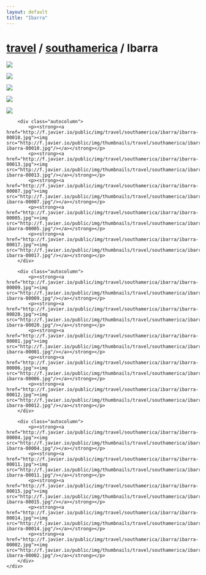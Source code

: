 ```yaml
---
layout: default
title: "Ibarra"
---
```


<h1 class="page" style="padding-left:0%;"><a href="/travel.html">travel</a> / <a href="/travel/southamerica.html">southamerica</a> / Ibarra</h1>
<div class="page">
    <div class="autowide">
        <div class="autocolumn">
            <p><strong><a href="http://f.javier.io/public/img/travel/southamerica/ibarra/ibarra-00008.jpg"><img src="http://f.javier.io/public/img/thumbnails/travel/southamerica/ibarra/thumbnail-ibarra-00008.jpg"/></a></strong></p>
            <p><strong><a href="http://f.javier.io/public/img/travel/southamerica/ibarra/ibarra-00018.jpg"><img src="http://f.javier.io/public/img/thumbnails/travel/southamerica/ibarra/thumbnail-ibarra-00018.jpg"/></a></strong></p>
            <p><strong><a href="http://f.javier.io/public/img/travel/southamerica/ibarra/ibarra-00003.jpg"><img src="http://f.javier.io/public/img/thumbnails/travel/southamerica/ibarra/thumbnail-ibarra-00003.jpg"/></a></strong></p>
            <p><strong><a href="http://f.javier.io/public/img/travel/southamerica/ibarra/ibarra-00016.jpg"><img src="http://f.javier.io/public/img/thumbnails/travel/southamerica/ibarra/thumbnail-ibarra-00016.jpg"/></a></strong></p>
            <p><strong><a href="http://f.javier.io/public/img/travel/southamerica/ibarra/ibarra-00019.jpg"><img src="http://f.javier.io/public/img/thumbnails/travel/southamerica/ibarra/thumbnail-ibarra-00019.jpg"/></a></strong></p>
        </div>

        <div class="autocolumn">
            <p><strong><a href="http://f.javier.io/public/img/travel/southamerica/ibarra/ibarra-00010.jpg"><img src="http://f.javier.io/public/img/thumbnails/travel/southamerica/ibarra/thumbnail-ibarra-00010.jpg"/></a></strong></p>
            <p><strong><a href="http://f.javier.io/public/img/travel/southamerica/ibarra/ibarra-00013.jpg"><img src="http://f.javier.io/public/img/thumbnails/travel/southamerica/ibarra/thumbnail-ibarra-00013.jpg"/></a></strong></p>
            <p><strong><a href="http://f.javier.io/public/img/travel/southamerica/ibarra/ibarra-00007.jpg"><img src="http://f.javier.io/public/img/thumbnails/travel/southamerica/ibarra/thumbnail-ibarra-00007.jpg"/></a></strong></p>
            <p><strong><a href="http://f.javier.io/public/img/travel/southamerica/ibarra/ibarra-00005.jpg"><img src="http://f.javier.io/public/img/thumbnails/travel/southamerica/ibarra/thumbnail-ibarra-00005.jpg"/></a></strong></p>
            <p><strong><a href="http://f.javier.io/public/img/travel/southamerica/ibarra/ibarra-00017.jpg"><img src="http://f.javier.io/public/img/thumbnails/travel/southamerica/ibarra/thumbnail-ibarra-00017.jpg"/></a></strong></p>
        </div>

        <div class="autocolumn">
            <p><strong><a href="http://f.javier.io/public/img/travel/southamerica/ibarra/ibarra-00009.jpg"><img src="http://f.javier.io/public/img/thumbnails/travel/southamerica/ibarra/thumbnail-ibarra-00009.jpg"/></a></strong></p>
            <p><strong><a href="http://f.javier.io/public/img/travel/southamerica/ibarra/ibarra-00020.jpg"><img src="http://f.javier.io/public/img/thumbnails/travel/southamerica/ibarra/thumbnail-ibarra-00020.jpg"/></a></strong></p>
            <p><strong><a href="http://f.javier.io/public/img/travel/southamerica/ibarra/ibarra-00001.jpg"><img src="http://f.javier.io/public/img/thumbnails/travel/southamerica/ibarra/thumbnail-ibarra-00001.jpg"/></a></strong></p>
            <p><strong><a href="http://f.javier.io/public/img/travel/southamerica/ibarra/ibarra-00006.jpg"><img src="http://f.javier.io/public/img/thumbnails/travel/southamerica/ibarra/thumbnail-ibarra-00006.jpg"/></a></strong></p>
            <p><strong><a href="http://f.javier.io/public/img/travel/southamerica/ibarra/ibarra-00012.jpg"><img src="http://f.javier.io/public/img/thumbnails/travel/southamerica/ibarra/thumbnail-ibarra-00012.jpg"/></a></strong></p>
        </div>

        <div class="autocolumn">
            <p><strong><a href="http://f.javier.io/public/img/travel/southamerica/ibarra/ibarra-00004.jpg"><img src="http://f.javier.io/public/img/thumbnails/travel/southamerica/ibarra/thumbnail-ibarra-00004.jpg"/></a></strong></p>
            <p><strong><a href="http://f.javier.io/public/img/travel/southamerica/ibarra/ibarra-00011.jpg"><img src="http://f.javier.io/public/img/thumbnails/travel/southamerica/ibarra/thumbnail-ibarra-00011.jpg"/></a></strong></p>
            <p><strong><a href="http://f.javier.io/public/img/travel/southamerica/ibarra/ibarra-00015.jpg"><img src="http://f.javier.io/public/img/thumbnails/travel/southamerica/ibarra/thumbnail-ibarra-00015.jpg"/></a></strong></p>
            <p><strong><a href="http://f.javier.io/public/img/travel/southamerica/ibarra/ibarra-00014.jpg"><img src="http://f.javier.io/public/img/thumbnails/travel/southamerica/ibarra/thumbnail-ibarra-00014.jpg"/></a></strong></p>
            <p><strong><a href="http://f.javier.io/public/img/travel/southamerica/ibarra/ibarra-00002.jpg"><img src="http://f.javier.io/public/img/thumbnails/travel/southamerica/ibarra/thumbnail-ibarra-00002.jpg"/></a></strong></p>
        </div>
    </div>
</div>
